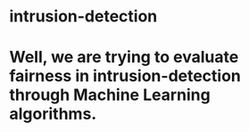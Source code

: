# intrusion-detection

# Well, we are trying to evaluate fairness in intrusion-detection through Machine Learning algorithms.
